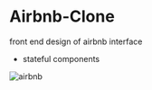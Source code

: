 # Airbnb-Clone

front end design of airbnb interface
- stateful components

![airbnb](https://user-images.githubusercontent.com/87387605/169938513-0dd35f06-4e4a-41b3-b1cd-8e649411b1c6.gif)
